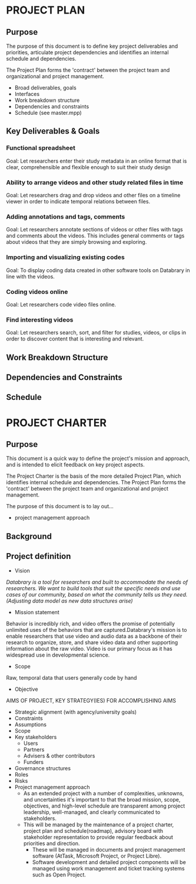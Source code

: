 # PROJECT PLAN

## Purpose

The purpose of this document is to define key project deliverables and priorities, articulate project dependencies and identifies an internal schedule and dependencies.

The Project Plan forms the 'contract' between the project team and organizational and project management. 

- Broad deliverables, goals
- Interfaces
- Work breakdown structure
- Dependencies and constraints
- Schedule (see master.mpp)

## Key Deliverables & Goals

### Functional spreadsheet

Goal: Let researchers enter their study metadata in an online format that is clear, comprehensible and flexible enough to suit their study design

### Ability to arrange videos and other study related files in time

Goal: Let researchers drag and drop videos and other files on a timeline viewer in order to indicate temporal relations between files. 

### Adding annotations and tags, comments 

Goal: Let researchers annotate sections of videos or other files with tags and comments about the videos. This includes general comments or tags about videos that they are simply browsing and exploring. 

### Importing and visualizing existing codes

Goal: To display coding data created in other software tools on Databrary in line with the videos.

### Coding videos online

Goal: Let researchers code video files online. 

### Find interesting videos 

Goal: Let researchers search, sort, and filter for studies, videos, or clips in order to discover content that is interesting and relevant. 

## Work Breakdown Structure

## Dependencies and Constraints

## Schedule 

<!--high level project schedule-->






# PROJECT CHARTER

## Purpose 

<!--(of charter)-->
This document is a quick way to define the project's mission and approach, and is intended to elicit feedback on key project aspects.

The Project Charter is the basis of the more detailed Project Plan, which identifies internal schedule and dependencies. The Project Plan forms the 'contract' between the project team and organizational and project management. 

The purpose of this document is to lay out...

- project management approach



## Background

<!--general description, including problems the project is trying to solve, key goals & deliverables-->

## Project definition

- Vision

*Databrary is a tool for researchers and  built to accommodate the needs of researchers. We want to build tools that suit the specific needs and use cases of our community, based on what the community tells us they need. (Adjusting data model as new data structures arise)*


- Mission statement

Behavior is incredibly rich, and video offers the promise of potentially unlimited uses of the behaviors that are captured.Databrary's mission is to enable researchers that use video and audio data as a backbone of their research to organize, store, and share video data and other supporting information about the raw video. Video is our primary focus as it has widespread use in developmental science. 

- Scope

Raw, temporal data that users generally code by hand

- Objective

AIMS OF PROJECT, KEY STRATEGY(IES) FOR ACCOMPLISHING AIMS

- Strategic alignment (with agency/university goals)
- Constraints
- Assumptions
- Scope 
- Key stakeholders
	- Users
	- Partners
	- Advisers & other contributors
	- Funders
- Governance structures
- Roles
- Risks
- Project management approach
	- 	As an extended project with a number of complexities, unknowns, and uncertainties it's important to that the broad mission, scope, objectives, and high-level schedule are transparent among project leadership, well-managed, and clearly communicated to stakeholders. 
	- 	This will be managed by the maintenance of a project charter, project plan and schedule(roadmap), advisory board with stakeholder representation to provide regular feedback about priorities and direction.
		- 	These will be managed in documents and project management software (AtTask, Microsoft Project, or Project Libre).
		- 	Software development and detailed project components will be managed using work management and ticket tracking systems such as Open Project.

